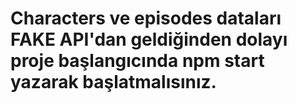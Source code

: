 # Characters ve episodes dataları FAKE API'dan geldiğinden dolayı proje başlangıcında npm start yazarak başlatmalısınız.
